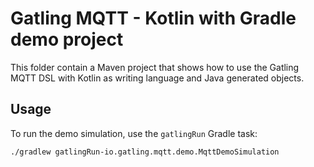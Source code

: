 # Gatling MQTT - Kotlin with Gradle demo project

This folder contain a Maven project that shows how to use the Gatling MQTT DSL with Kotlin as writing language and Java
generated objects.

## Usage

To run the demo simulation, use the `gatlingRun` Gradle task:

```console
./gradlew gatlingRun-io.gatling.mqtt.demo.MqttDemoSimulation
```
